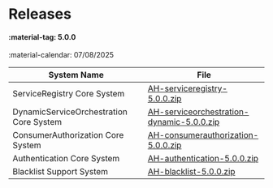 # Releases

#### :material-tag: 5.0.0

:material-calendar: 07/08/2025

System Name | File
--- | ---  
ServiceRegistry Core System | [AH-serviceregistry-5.0.0.zip](https://github.com/eclipse-arrowhead/ah5-core-java-spring/releases/download/v5.0.0/AH-serviceregistry-5.0.0.zip)
DynamicServiceOrchestration Core System | [AH-serviceorchestration-dynamic-5.0.0.zip](https://github.com/eclipse-arrowhead/ah5-core-java-spring/releases/download/v5.0.0/AH-serviceorchestration-dynamic-5.0.0.zip)
ConsumerAuthorization Core System | [AH-consumerauthorization-5.0.0.zip](https://github.com/eclipse-arrowhead/ah5-core-java-spring/releases/download/v5.0.0/AH-consumerauthorization-5.0.0.zip)
Authentication Core System | [AH-authentication-5.0.0.zip](https://github.com/eclipse-arrowhead/ah5-core-java-spring/releases/download/v5.0.0/AH-authentication-5.0.0.zip)
Blacklist Support System | [AH-blacklist-5.0.0.zip](https://github.com/eclipse-arrowhead/ah5-blacklist-java-spring/releases/download/v5.0.0/AH-blacklist-5.0.0.zip)